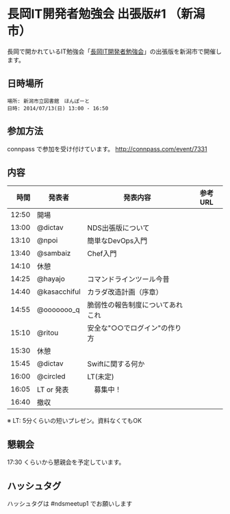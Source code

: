 長岡IT開発者勉強会 出張版#1 （新潟市）
=====================================

長岡で開かれているIT勉強会「[長岡IT開発者勉強会](http://nagaoka.techtalk.jp/)」の出張版を新潟市で開催します。
## 日時場所
```
場所: 新潟市立図書館　ほんぽーと
日時: 2014/07/13(日) 13:00 - 16:50
```

## 参加方法
connpass で参加を受け付けています。
http://connpass.com/event/7331

## 内容

時間  | 発表者 | 発表内容 | 参考URL
-----:|-------|------|----
12:50 | 開場 |
13:00 | @dictav | NDS出張版について
13:10 | @npoi | 簡単なDevOps入門
13:40 | @sambaiz | Chef入門
14:10 | 休憩
14:25 | @hayajo | コマンドラインツール今昔
14:40 | @kasacchiful | カラダ改造計画（序章）
14:55 | @ooooooo_q | 脆弱性の報告制度についてあれこれ
15:10 | @ritou | 安全な"○○でログイン"の作り方
15:30 | 休憩
15:45 | @dictav | Swiftに関する何か
16:00 | @circled | LT(未定) 
16:05 | LT or 発表 |　募集中！
16:40 | 撤収 |

※ LT: 5分くらいの短いプレゼン。資料なくてもOK


## 懇親会
17:30 くらいから懇親会を予定しています。

## ハッシュタグ

ハッシュタグは #ndsmeetup1 でお願いします
